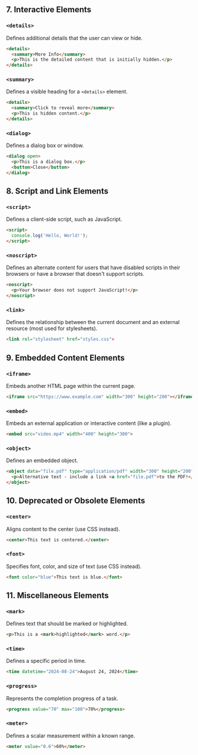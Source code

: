 
## 7. Interactive Elements

### `<details>`
Defines additional details that the user can view or hide.

```html
<details>
  <summary>More Info</summary>
  <p>This is the detailed content that is initially hidden.</p>
</details>
```

### `<summary>`
Defines a visible heading for a `<details>` element.

```html
<details>
  <summary>Click to reveal more</summary>
  <p>This is hidden content.</p>
</details>
```

### `<dialog>`
Defines a dialog box or window.

```html
<dialog open>
  <p>This is a dialog box.</p>
  <button>Close</button>
</dialog>
```

## 8. Script and Link Elements

### `<script>`
Defines a client-side script, such as JavaScript.

```html
<script>
  console.log('Hello, World!');
</script>
```

### `<noscript>`
Defines an alternate content for users that have disabled scripts in their browsers or have a browser that doesn't support scripts.

```html
<noscript>
  <p>Your browser does not support JavaScript!</p>
</noscript>
```

### `<link>`
Defines the relationship between the current document and an external resource (most used for stylesheets).

```html
<link rel="stylesheet" href="styles.css">
```

## 9. Embedded Content Elements

### `<iframe>`
Embeds another HTML page within the current page.

```html
<iframe src="https://www.example.com" width="300" height="200"></iframe>
```

### `<embed>`
Embeds an external application or interactive content (like a plugin).

```html
<embed src="video.mp4" width="400" height="300">
```

### `<object>`
Defines an embedded object.

```html
<object data="file.pdf" type="application/pdf" width="300" height="200">
  <p>Alternative text - include a link <a href="file.pdf">to the PDF!</a></p>
</object>
```

## 10. Deprecated or Obsolete Elements

### `<center>`
Aligns content to the center (use CSS instead).

```html
<center>This text is centered.</center>
```

### `<font>`
Specifies font, color, and size of text (use CSS instead).

```html
<font color="blue">This text is blue.</font>
```

## 11. Miscellaneous Elements

### `<mark>`
Defines text that should be marked or highlighted.

```html
<p>This is a <mark>highlighted</mark> word.</p>
```

### `<time>`
Defines a specific period in time.

```html
<time datetime="2024-08-24">August 24, 2024</time>
```

### `<progress>`
Represents the completion progress of a task.

```html
<progress value="70" max="100">70%</progress>
```

### `<meter>`
Defines a scalar measurement within a known range.

```html
<meter value="0.6">60%</meter>
```
